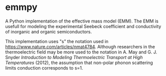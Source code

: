 # emmpy
A Python implementation of the effective mass model (EMM).  The EMM is usefull for modeling the experimental Seebeck coefficient and conductivity of inorganic and organic semiconductors. 

This implementation uses "s" the notation used in https://www.nature.com/articles/nmat4784. Although researchers in the thermoelectric field may be more used to the notation in A. May and G. J. Snyder _Introduction to Modeling Thermoelectric Transport at High Temperatures_ (2012), the assumption that non-polar phonon scattering limits conduction corresponds to s=1.
